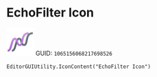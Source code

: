 # EchoFilter Icon
![](/img/EchoFilter%20Icon.png)
GUID: `1065156068217698526`
```
EditorGUIUtility.IconContent("EchoFilter Icon")
```
